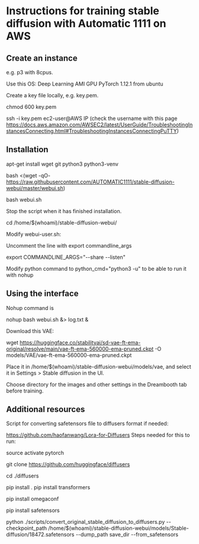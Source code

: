 # Instructions for training stable diffusion with Automatic 1111 on AWS

## Create an instance 
e.g. p3 with 8cpus.

Use this OS: Deep Learning AMI GPU PyTorch 1.12.1 from ubuntu

Create a key file locally, e.g. key.pem.

chmod 600 key.pem

ssh -i key.pem ec2-user@AWS IP (check the username with this page https://docs.aws.amazon.com/AWSEC2/latest/UserGuide/TroubleshootingInstancesConnecting.html#TroubleshootingInstancesConnectingPuTTY)

## Installation
apt-get install wget git python3 python3-venv

bash <(wget -qO- https://raw.githubusercontent.com/AUTOMATIC1111/stable-diffusion-webui/master/webui.sh)

bash webui.sh 

Stop the script when it has finished installation.

cd /home/$(whoami)/stable-diffusion-webui/

Modify webui-user.sh:

Uncomment the line with export commandline_args

export COMMANDLINE_ARGS="--share --listen"

Modify python command to python_cmd="python3 -u" to be able to run it with nohup 

## Using the interface

Nohup command is 

nohup bash webui.sh  &> log.txt &

Download this VAE:

wget https://huggingface.co/stabilityai/sd-vae-ft-ema-original/resolve/main/vae-ft-ema-560000-ema-pruned.ckpt -O models/VAE/vae-ft-ema-560000-ema-pruned.ckpt

Place it in /home/$(whoami)/stable-diffusion-webui/models/vae, and select it in Settings > Stable diffusion in the UI.

Choose directory for the images and other settings in the Dreambooth tab before training.

## Additional resources

Script for converting safetensors file to diffusers format if needed:

https://github.com/haofanwang/Lora-for-Diffusers
Steps needed for this to run:

source activate pytorch 

git clone https://github.com/huggingface/diffusers

cd ./diffusers

pip install .
pip install transformers

pip install omegaconf

pip install safetensors

python ./scripts/convert_original_stable_diffusion_to_diffusers.py --checkpoint_path /home/$(whoami)/stable-diffusion-webui/models/Stable-diffusion/18472.safetensors --dump_path save_dir --from_safetensors

